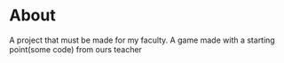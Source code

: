 # About
A project that must be made for my faculty. A game made with a starting point(some code) from ours teacher
